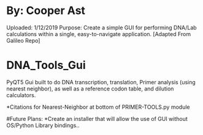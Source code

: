 # By: Cooper Ast
Uploaded: 1/12/2019
Purpose: Create a simple GUI for performing DNA/Lab calculations within a single, easy-to-navigate application.
[Adapted From Galileo Repo]

# DNA_Tools_Gui
PyQT5 Gui built to do DNA transcription, translation,
Primer analysis (using nearest neighbor), 
as well as a reference codon table,
and dilution calculators.

*Citations for Nearest-Neighbor at bottom of PRIMER-TOOLS.py module

#Future Plans:
  *Create an installer that will allow the use of GUI without OS/Python Library bindings..

